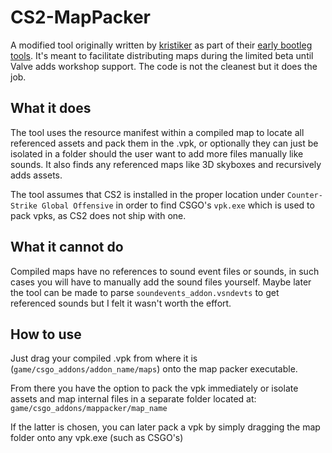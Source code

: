 # CS2-MapPacker

A modified tool originally written by [kristiker](https://github.com/kristiker) as part of their [early bootleg tools](https://github.com/kristiker/CS2-Early-Bootleg-Tools). It's meant to facilitate distributing maps during the limited beta until Valve adds workshop support. The code is not the cleanest but it does the job.

## What it does
The tool uses the resource manifest within a compiled map to locate all referenced assets and pack them in the .vpk, or optionally they can just be isolated in a folder should the user want to add more files manually like sounds. It also finds any referenced maps like 3D skyboxes and recursively adds assets.

The tool assumes that CS2 is installed in the proper location under `Counter-Strike Global Offensive` in order to find CSGO's `vpk.exe` which is used to pack vpks, as CS2 does not ship with one.

## What it cannot do
Compiled maps have no references to sound event files or sounds, in such cases you will have to manually add the sound files yourself. Maybe later the tool can be made to parse `soundevents_addon.vsndevts` to get referenced sounds but I felt it wasn't worth the effort.

## How to use
Just drag your compiled .vpk from where it is (`game/csgo_addons/addon_name/maps`) onto the map packer executable.

From there you have the option to pack the vpk immediately or isolate assets and map internal files in a separate folder located at: `game/csgo_addons/mappacker/map_name`

If the latter is chosen, you can later pack a vpk by simply dragging the map folder onto any vpk.exe (such as CSGO's)
